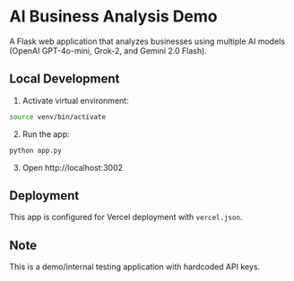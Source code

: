 # AI Business Analysis Demo

A Flask web application that analyzes businesses using multiple AI models (OpenAI GPT-4o-mini, Grok-2, and Gemini 2.0 Flash).

## Local Development

1. Activate virtual environment:
```bash
source venv/bin/activate
```

2. Run the app:
```bash
python app.py
```

3. Open http://localhost:3002

## Deployment

This app is configured for Vercel deployment with `vercel.json`.

## Note

This is a demo/internal testing application with hardcoded API keys. 